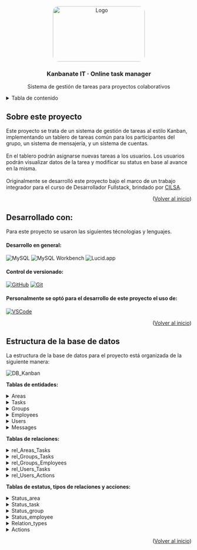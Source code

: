 <!-- Improved compatibility of back to top link: See: https://github.com/othneildrew/Best-README-Template/pull/73 -->
<a id="readme-top"></a>

<!-- PROJECT LOGO -->
<br />
<div align="center">
  <a href="https://github.com/user-attachments/assets/825259a5-6541-41a5-bca8-17c579a46380">
    <img src="https://github.com/user-attachments/assets/825259a5-6541-41a5-bca8-17c579a46380" alt="Logo" width="250" height="150" style="border-radius:15px;">
  </a>

  <h3 align="center"> Kanbanate IT · Online task manager </h3>

  <p align="center">
    Sistema de gestión de tareas para proyectos colaborativos
    <br />
  </p>
</div>

<!-- TABLE OF CONTENTS -->
<details>
  <summary>Tabla de contenido </summary>
  <ol>
    <li><a href="#about"> Sobre el proyecto</a></li>
    <li><a href="#develop-with">Desarrollado con</a></li>
    <li><a href="#project-structure">Estructura del proyecto </a></li>
  </ol>
</details>


<a id="about"></a>
<!-- ABOUT THE PROJECT -->
## Sobre este proyecto

Este proyecto se trata de un sistema de gestión de tareas al estilo Kanban, implementando un tablero de tareas común para los participantes del grupo, un sistema de mensajería, y un sistema de cuentas.<br><br>
En el tablero podrán asignarse nuevas tareas a los usuarios. Los usuarios podrán visualizar datos de la tarea y modificar su status en base al avance en la misma.
<br><br>
Originalmente se desarrolló este proyecto bajo el marco de un trabajo integrador para el curso de Desarrollador Fullstack, brindado por [CILSA](https://www.cilsa.org/).

<p align="right">(<a href="#readme-top">Volver al inicio</a>)</p>

<a id="develop-with"></a>
## Desarrollado con:

Para este proyecto se usaron las siguientes técnologias y lenguajes<!-- y librerias:-->.

#### Desarrollo en general:

![MySQL](https://img.shields.io/badge/MySQL-4479A1?style=for-the-badge&logo=mysql&logoColor=white)
![MySQL Workbench](https://img.shields.io/badge/MySQL_Workbench-00758F?style=for-the-badge&logo=mysql&logoColor=white)
![Lucid.app](https://img.shields.io/badge/Lucid.app-FFAB00?style=for-the-badge&logo=data:image/svg+xml;base64,<BASE64_ENCODED_LOGO_HERE>&logoColor=white)

#### Control de versionado: 
<!--y deploy de demo:-->

[![GitHub][GitHub.com]][GitHub-url]
[![Git][Git.com]][Git-url]

#### Personalmente se optó para el desarrollo de este proyecto el uso de:

[![VSCode][VSCode.com]][VSCode-url]

<p align="right">(<a href="#readme-top">Volver al inicio</a>)</p>

<a id="project-structure"></a>
## Estructura de la base de datos

La estructura de la base de datos para el proyecto está organizada de la siguiente manera:

![DB_Kanban](https://github.com/user-attachments/assets/eddc9555-ab9f-497e-9324-99a7f53af68b)

**Tablas de entidades:**

<details>
  <summary> Areas </summary>
  <br>
  <ul>
    <li>
      Create:

   ```sh
     CREATE TABLE IF NOT EXISTS `Areas` (
      `id` INT auto_increment PRIMARY KEY,
      `name` VARCHAR(50) NOT NULL UNIQUE,
      `description` VARCHAR(100),
      `status` INT NOT NULL DEFAULT 1,
      FOREIGN KEY (`status`) REFERENCES `Status_area`(`id`),
      INDEX (`name`)
   ```
  </li>
    <li>
      Insert:

   ```sh
      INSERT INTO `Areas`(`name`, `description`)
      VALUES 
        ('Producción','Creación de productos para la venta.'),
        ('Dirección','Controla todas las áreas de trabajo que se encuentran en la empresa.'),
        ('Administración','Encargada de la operación de la empresaa en sentido general, desde contrataciones, pagos a personal.'),
        ('Ventas', 'Distribuye los productos a cambio de dinero.'),
        ('Contabilidad', 'Llevan el registro contable de la actividad financiera de la empresa.');
   ```
  </li>
    <li>
      Select - Join:
      
   ```sh
    SELECT a.name, a.description, s.name as 'status'
    FROM Areas as a
    INNER JOIN Status_area as s
    ON a.status = s.id;
   ```

![Captura de pantalla 2024-09-04 145121](https://github.com/user-attachments/assets/be143dc2-c182-46fb-82f2-54fd66f6e8cb)

  </li>
      <li>
      Update:
      
   ```sh
    UPDATE `Areas` SET description='área encargada de comercializar los productos.' WHERE name='Ventas';
   ```
  </li>
      <li>
      Delete:
      
   ```sh
    DELETE FROM `Areas` WHERE name='Producción';
   ```
  </li>
  </ul>
</details>

<details>
  <summary> Tasks </summary>
  <br>
  <ul>
    <li>
      Create:

   ```sh
    CREATE TABLE IF NOT EXISTS `Tasks` (
      `id` INT auto_increment PRIMARY KEY,
      `name` VARCHAR(50) NOT NULL,
      `description` VARCHAR(250),
      `status` INT NOT NULL DEFAULT 1,
      `deadline` DATE,
      `date_start` TIMESTAMP DEFAULT CURRENT_TIMESTAMP,
      `date_last_update` DATETIME,
      `date_end` DATETIME,
      `is_active` TINYINT(1) NOT NULL DEFAULT 1,
      FOREIGN KEY (`status`) REFERENCES `Status_task`(`id`),
      INDEX (`name`)
    );
   ```
  </li>
    <li>
      Insert:

   ```sh
    INSERT INTO `Tasks`(`name`, `description`, `status`, deadline, date_start, date_last_update, date_end, is_active)
    VALUES('Organizar reuniones','Coordinar fechas, preparar agendas y tomar notas.','1','2024/12/04','2024/09/02','2024/09/02 12:02:25','2024/12/04 00:00:00 ','1'),
    ('Presupuestación','Desarrollar y revisar presupuestos anuales o trimestrales','2','2024/12/04','2024/09/02','2024/09/02 12:02:25','2024/12/04 00:00:00 ','1'),
    ('Capacitación','Organizar sesiones de formación y desarrollo para empleados','4','2024/12/04','2024/09/02','2024/09/02 12:02:25','2024/12/04 00:00:00 ','0');
   ```
  </li>
    <li>
      Select - Join:
      
   ```sh
    SELECT t.name, t.description, t.deadline, t.date_start, t.date_last_update, t.date_end, s.name as 'status'
    FROM Tasks as t
    INNER JOIN Status_task as s
    ON t.status = s.id
    WHERE t.is_active = 1;
   ```

![Captura de pantalla 2024-09-04 145140](https://github.com/user-attachments/assets/b9ced7e2-a4cc-4ea7-a56c-9a5e1ef3ab50)

  </li>
      <li>
      Update:
      
   ```sh
    UPDATE `Tasks` SET status='3' WHERE name= 'Organizar reuniones';
   ```
  </li>
      <li>
      Delete:
      
   ```sh
    DELETE FROM `Tasks` WHERE name= 'Capacitación';
   ```
  </li>
  </ul>
</details>

<details>
  <summary> Groups </summary>
  <br>
  <ul>
    <li>
      Create:

   ```sh
    CREATE TABLE IF NOT EXISTS `Groups` (
      `id` INT auto_increment PRIMARY KEY,
      `area` INT,
      `status` INT NOT NULL DEFAULT 1,
      `is_active` TINYINT(1) NOT NULL DEFAULT 1,
      FOREIGN KEY (`area`) REFERENCES `Areas`(`id`),
      FOREIGN KEY (`status`) REFERENCES `Status_group`(`id`)
    );
   ```
  </li>
    <li>
      Insert:

   ```sh
    INSERT INTO `Groups` (area, `status`)
    VALUES (1, 1),
           (2, 1),
           (3, 1);
   ```
  </li>
    <li>
      Select - Join:
      
   ```sh
    SELECT g.id as 'grupo', a.name as 'area', s.name as 'status'
    FROM `Groups` as g
    JOIN Areas as a
    ON g.area = a.id
    JOIN Status_group as s
    ON g.status = s.id
    WHERE is_active = 1;
   ```

![Captura de pantalla 2024-09-04 145109](https://github.com/user-attachments/assets/8d6d9fc1-721f-4b44-bfaa-86e6b5c12ea8)

  </li>
      <li>
      Update:
      
   ```sh
    UPDATE `Groups` SET `status` = 2 WHERE `id`= 1;
    UPDATE `Groups` SET `is_active` = 0 WHERE `id`= 2;
    UPDATE `Groups` SET `area` = 3 WHERE `id`= 3;
   ```
  </li>
      <li>
      Delete:
      
   ```sh
    DELETE FROM `Groups` WHERE `id`= 1;
   ```
  </li>
  </ul>
</details>

<details>
  <summary> Employees </summary>
  <br>
  <ul>
    <li>
      Create:

   ```sh
      CREATE TABLE IF NOT EXISTS `Employees` (
    `id` INT auto_increment PRIMARY KEY,
    `name` VARCHAR(50) NOT NULL,
    `surname` VARCHAR(50) NOT NULL,
    `DNI` VARCHAR(10) NOT NULL UNIQUE,
    `email` VARCHAR(50) NOT NULL UNIQUE,
    `phone` VARCHAR(20),
    `address` VARCHAR(50),
    `city` VARCHAR(50),
    `country` VARCHAR(50),
    `gender` VARCHAR(10),
    `status` INT NOT NULL DEFAULT 1,
    `is_active` TINYINT(1) NOT NULL DEFAULT 1,
    FOREIGN KEY (`status`) REFERENCES `Status_employee`(`id`),
    INDEX (`DNI`),
    INDEX (`email`)
    );
   ```
  </li>
    <li>
      Insert:

   ```sh
    INSERT INTO `Employees` (`name`, surname, DNI, email, phone, address, city, country, gender)
    VALUES ('Carlos', 'González', '30123456', 'carlos.gonzalez@ejemplo.com', '01112345678', 'Av. Corrientes 1234', 'Buenos Aires', 'Argentina', 'Masculino'),
           ('María', 'Fernández', '32123456', 'maria.fernandez@ejemplo.com', '01187654321', 'Calle Florida 4321', 'Córdoba', 'Argentina', 'Femenino'),
           ('Lucía', 'Martínez', '34123456', 'lucia.martinez@ejemplo.com', '01156781234', 'San Martín 567', 'Rosario', 'Argentina', 'Femenino');
   ```
  </li>
    <li>
      Select - Join:
      
   ```sh
    SELECT e.name, e.surname, e.DNI, e.email, e.phone, e.address, e.city, e.country, e.gender, s.name as 'status'
    FROM Employees as e 
    INNER JOIN Status_employee as s
    ON e.status = s.id
    WHERE e.is_active = 1;
   ```

![Captura de pantalla 2024-09-04 145158](https://github.com/user-attachments/assets/d11ac374-fd9b-4f2f-8ce8-69128b1e43b8)

  </li>
      <li>
      Update:
      
   ```sh
      UPDATE `Employees` SET `city` = 'La Plata' WHERE `id`= 1;
      UPDATE `Employees` SET `email` = 'maria.f.nueva@ejemplo.com' WHERE `id`= 2;
      UPDATE `Employees` SET `phone` = '01165432178' WHERE `id`= 3; 
   ```
  </li>
      <li>
      Delete:
      
   ```sh
    DELETE FROM `Employees` WHERE `id`= 1;
   ```
  </li>
  </ul>
</details>

<details>
  <summary> Users </summary>
  <br>
  <ul>
    <li>
      Create:

   ```sh
     CREATE TABLE IF NOT EXISTS `Users` (
    `id` INT auto_increment PRIMARY KEY,
    `username` VARCHAR(50) NOT NULL UNIQUE,
    `password` CHAR(80),
    `employee` INT NOT NULL UNIQUE,
    `profile_picture` VARCHAR(100),
    `created_at` TIMESTAMP DEFAULT CURRENT_TIMESTAMP,
    `last_online` DATETIME,
    `is_active` TINYINT(1) NOT NULL DEFAULT 1,
    FOREIGN KEY (`employee`) REFERENCES `Employees`(`id`),
    INDEX (`username`)
    );
   ```
  </li>
    <li>
      Insert:

   ```sh
    INSERT INTO `Users` (username, `password`, employee, profile_picture)
    VALUES ('cgonzalez', 'contraseña1hash', 1, 'perfil_carlos.jpg'),
           ('mfernandez', 'contraseña2hash', 2, 'perfil_maria.jpg'),
           ('lmartinez', 'contraseña3hash', 3, 'perfil_lucia.jpg');
   ```
  </li>
    <li>
      Select - Join:
      
   ```sh
    SELECT u.username, u.`password`, CONCAT(e.name, ' ', e.surname) as 'employee', e.email as email
    FROM Users as u
    INNER JOIN Employees as e
    ON u.employee = e.id
    WHERE u.is_active = 1;
   ```

![Captura de pantalla 2024-09-04 145208](https://github.com/user-attachments/assets/cd3e7abe-2776-43e2-b8a0-2c79675ee6c3)


  </li>
      <li>
      Update:
      
   ```sh
    UPDATE `Users` SET `password` = 'nuevacontraseña1hash' WHERE `id`= 1;
    UPDATE `Users` SET `last_online` = '2024-09-01 12:34:56' WHERE `id`= 2;
    UPDATE `Users` SET `profile_picture` = 'nueva_perfil_lucia.jpg' WHERE `id`= 3;
   ```
  </li>
      <li>
      Delete:
      
   ```sh
    DELETE FROM `Users` WHERE `id`= 1;
   ```
  </li>
  </ul>
</details>

<details>
  <summary> Messages </summary>
  <br>
  <ul>
    <li>
      Create:

   ```sh
      CREATE TABLE IF NOT EXISTS `Messages` (
    `id` INT auto_increment PRIMARY KEY,
    `subject` VARCHAR(20),
    `content` TEXT NOT NULL,
    `id_sender` INT NOT NULL,
    `id_recipient` INT NOT NULL,
    `date_sent` TIMESTAMP DEFAULT CURRENT_TIMESTAMP,
    `is_active` TINYINT(1) NOT NULL DEFAULT 1,
    FOREIGN KEY (`id_sender`) REFERENCES `Users`(`id`),
    FOREIGN KEY (`id_recipient`) REFERENCES `Users`(`id`),
    INDEX (`date_sent`)
    );
   ```
  </li>
    <li>
      Insert:

   ```sh
      INSERT INTO `Messages`(subject, content, id_sender, id_recipient, date_sent, is_active)
      VALUES('Reunión','lorem ipsum neque porro quisquam est qui dolorem ipsum quia dolor sit amet','1','2','2024/08/02','1'),
      ('Urgente','lorem ipsum neque porro quisquam est qui dolorem ipsum quia dolor sit amet','2','3','2024/08/02','0'),
      ('Cambios','lorem ipsum neque porro quisquam est qui dolorem ipsum quia dolor sit amet','3','1','2024/08/02','1');
   ```
  </li>
    <li>
      Select - Join:
      
   ```sh
    SELECT m.subject, m.content, CONCAT(sender.name, ' ', sender.surname) as 'FROM', CONCAT(recipient.name, ' ', recipient.surname) as 'TO', m.date_sent
    FROM Messages as m
    JOIN Employees as sender
    ON m.id_sender = sender.id
    JOIN Employees as recipient
    ON m.id_recipient = recipient.id
    WHERE m.is_active = 1;
   ```

![Captura de pantalla 2024-09-04 145216](https://github.com/user-attachments/assets/710eeb1c-56ad-4518-8d43-0e82691b59ef)

  </li>
      <li>
      Update:
      
   ```sh
    UPDATE `Messages` SET subject='URGENTE' WHERE id= '2';
   ```
  </li>
      <li>
      Delete:
      
   ```sh
     DELETE FROM `Messages` WHERE subject= 'Cambios';
   ```
  </li>
  </ul>
</details>


**Tablas de relaciones:**

<details>
  <summary> rel_Areas_Tasks </summary>
  <br>
  <ul>
    <li>
      Create:

   ```sh
    CREATE TABLE IF NOT EXISTS `rel_Areas_Tasks` (
      `id` INT auto_increment PRIMARY KEY,
      `area` INT NOT NULL,
      `task` INT NOT NULL,
      `is_current` TINYINT(1) NOT NULL DEFAULT 1,
      FOREIGN KEY (`area`) REFERENCES `Areas`(`id`),
      FOREIGN KEY (`task`) REFERENCES `Tasks`(`id`)
    );
   ```
  </li>
    <li>
      Insert:

   ```sh
    INSERT INTO `rel_Areas_Tasks`(area, task, is_current)
    VALUES('3','3','1'),
    ('2','1', '1'),
    ('5','2','2');
   ```
  </li>
    <li>
      Select - Join:
      
   ```sh
    SELECT 
        rat.id,
        a.name AS 'area',
        t.name AS 'task'
    FROM 
        rel_Areas_Tasks AS rat
    JOIN 
        Areas AS a ON rat.area = a.id
    JOIN 
        Tasks AS t ON rat.task = t.id
    WHERE rat.is_current = 1;
   ```

![Captura de pantalla 2024-09-06 153437](https://github.com/user-attachments/assets/f2a1984c-46ac-4a8e-944c-0f4b518ad5c3)

  </li>
      <li>
      Update:
      
   ```sh
    UPDATE `rel_Areas_Tasks` SET area= 5 WHERE task= 2;
   ```
  </li>
      <li>
      Delete:
      
   ```sh
    DELETE FROM `rel_Areas_Tasks` WHERE area= 2;
   ```
  </li>
  </ul>
</details>

<details>
  <summary> rel_Groups_Tasks </summary>
  <br>
  <ul>
    <li>
      Create:

   ```sh
    CREATE TABLE IF NOT EXISTS `rel_Groups_Tasks` (
      `id` INT auto_increment PRIMARY KEY,
      `group` INT NOT NULL,
      `task` INT NOT NULL,
      FOREIGN KEY (`task`) REFERENCES `Tasks`(`id`),
      FOREIGN KEY (`group`) REFERENCES `Groups`(`id`)
    );
   ```
  </li>
    <li>
      Insert:

   ```sh
    INSERT INTO `rel_Groups_Tasks`(`group`, task)
    VALUES('2','1'),
    ('1','2'),
    ('3','3');
   ```
  </li>
    <li>
      Select - Join:
      
   ```sh
    SELECT 
        rgt.id,
        g.id AS 'group',
        s.name AS 'group status',
        t.name AS 'task'
    FROM 
        rel_Groups_Tasks AS rgt
    JOIN 
        Groups AS g ON rgt.group = g.id
    JOIN
    	Status_group AS s ON g.status = s.id
    JOIN 
        Tasks AS t ON rgt.task = t.id
    WHERE g.is_active = 1
    ORDER BY g.id;
   ```

![Captura de pantalla 2024-09-06 153732](https://github.com/user-attachments/assets/97356c89-abe5-494c-b65d-a175c3559cbe)

  </li>
      <li>
      Update:
      
   ```sh
    UPDATE `rel_Groups_Tasks` SET `group`= 4 WHERE task= 4;
   ```
  </li>
      <li>
      Delete:
      
   ```sh
    DELETE FROM `rel_Groups_Tasks` WHERE `group`= 3;
   ```
  </li>
  </ul>
</details>

<details>
  <summary> rel_Groups_Employees </summary>
  <br>
  <ul>
    <li>
      Create:

   ```sh
    CREATE TABLE IF NOT EXISTS `rel_Groups_Employees` (
      `id` INT auto_increment PRIMARY KEY,
      `group` INT NOT NULL,
      `employee` INT NOT NULL,
      FOREIGN KEY (`employee`) REFERENCES `Employees`(`id`),
      FOREIGN KEY (`group`) REFERENCES `Groups`(`id`)
    );
   ```
  </li>
    <li>
      Insert:

   ```sh
    INSERT INTO `rel_Groups_Employees` (`group`, employee)
    VALUES (1, 1),
           (2, 2),
           (3, 3);
   ```
  </li>
    <li>
      Select - Join:
      
   ```sh
    SELECT 
        rge.id,
        g.id AS 'group',
        e.name AS employee_name,
        e.surname AS employee_surname
    FROM 
        rel_Groups_Employees AS rge
    JOIN 
        Groups AS g ON rge.group = g.id
    JOIN 
        Employees AS e ON rge.employee = e.id
    WHERE e.is_active = 1;
   ```

![Captura de pantalla 2024-09-06 153950](https://github.com/user-attachments/assets/b6d6d13c-0a3b-489b-a5a7-c3a54f789439)

  </li>
      <li>
      Update:
      
   ```sh
    UPDATE `rel_Groups_Employees` SET `employee`= 1 WHERE `id`= 2;
    UPDATE `rel_Groups_Employees` SET `group`= 1 WHERE `id`= 1;
   ```
  </li>
      <li>
      Delete:
      
   ```sh
    DELETE FROM `rel_Groups_Employees` WHERE `id`= 1;
   ```
  </li>
  </ul>
</details>

<details>
  <summary> rel_Users_Tasks </summary>
  <br>
  <ul>
    <li>
      Create:

   ```sh
    CREATE TABLE IF NOT EXISTS `rel_Users_Tasks` (
      `id` INT auto_increment PRIMARY KEY,
      `user` INT NOT NULL,
      `task` INT NOT NULL,
      `relation_type` INT NOT NULL,
      FOREIGN KEY (`relation_type`) REFERENCES `Relation_types`(`id`),
      FOREIGN KEY (`user`) REFERENCES `Users`(`id`),
      FOREIGN KEY (`task`) REFERENCES `Tasks`(`id`)
    );
   ```
  </li>
    <li>
      Insert:

   ```sh
    INSERT INTO `rel_Users_Tasks`(`user`, task, relation_type)
    VALUES('1','2','3'),
    ('2','1','4'),
    ('3','2','1');
   ```
  </li>
    <li>
      Select - Join:
      
   ```sh
    SELECT 
            rut.id,
            u.username AS user_name,
            t.name AS task_name,
            rt.name AS relation_type
        FROM 
            rel_Users_Tasks AS rut
        JOIN 
            Users AS u ON rut.user = u.id
        JOIN 
            Tasks AS t ON rut.task = t.id
        JOIN 
            Relation_types AS rt ON rut.relation_type = rt.id
    	WHERE u.is_active= 1 and t.is_active= 1;
   ```

![Captura de pantalla 2024-09-06 155046](https://github.com/user-attachments/assets/4ed925e1-ca9b-4606-9a3c-0344cc1040df)

  </li>
      <li>
      Update:
      
   ```sh
    UPDATE `rel_Users_Tasks` SET task= 3 WHERE user= 1;	
   ```
  </li>
      <li>
      Delete:
      
   ```sh
    DELETE FROM `rel_Users_Tasks` WHERE `user`= 2;
   ```
  </li>
  </ul>
</details>

<details>
  <summary> rel_Users_Actions </summary>
  <br>
  <ul>
    <li>
      Create:

   ```sh
    CREATE TABLE IF NOT EXISTS `rel_Users_Actions` (
      `id` INT auto_increment PRIMARY KEY,
      `user` INT NOT NULL,
      `action` INT NOT NULL,
      `objective_type` ENUM('user', 'task', 'message', 'group', 'area'),
      `objective_id` INT,
      `created_at` TIMESTAMP DEFAULT CURRENT_TIMESTAMP,
      `is_active` TINYINT(1) NOT NULL DEFAULT 1,
      FOREIGN KEY (`action`) REFERENCES `Actions`(`id`),
      FOREIGN KEY (`user`) REFERENCES `Users`(`id`)
    );
   ```
  </li>
    <li>
      Insert:

   ```sh
    INSERT INTO `rel_Users_Actions` (`user`, `action`, objective_type, objective_id, is_active)
    VALUES (1, 1, 'task', 1, 1),
           (2, 2, 'task', 2, 1),
           (3, 3, 'task', 3, 1);
   ```
  </li>
    <li>
      Select - Join:
      
   ```sh
    SELECT 
        rua.id,
        u.username AS user_name,
        a.name AS action_name,
        rua.objective_type,
        rua.objective_id,
        rua.created_at
    FROM 
        rel_Users_Actions AS rua
    JOIN 
        Users AS u ON rua.user = u.id
    JOIN 
        Actions AS a ON rua.action = a.id;
   ```

![Captura de pantalla 2024-09-06 154255](https://github.com/user-attachments/assets/3717ac0b-3e6b-4457-99c8-22ac094818ac)

  </li>
      <li>
      Update:
      
   ```sh
    UPDATE `rel_Users_Actions` SET `action`= 2 WHERE `id`= 1;
    UPDATE `rel_Users_Actions` SET `objective_id`= 3 WHERE `id`= 2;
    UPDATE `rel_Users_Actions` SET `objective_type`= 'user' WHERE `id`= 3;
   ```
  </li>
      <li>
      Delete:
      
   ```sh
    DELETE FROM `rel_Users_Actions` WHERE `id`= 1;
   ```
  </li>
  </ul>
</details>


**Tablas de estatus, tipos de relaciones y acciones:**

<details>
  <summary> Status_area </summary>
  <br>
  <ul>
    <li>
      Create:

   ```sh
    CREATE TABLE IF NOT EXISTS `Status_area` (
      `id` INT auto_increment PRIMARY KEY,
      `name` VARCHAR(50) NOT NULL UNIQUE,
      `description` VARCHAR(100)
    );
   ```
  </li>
    <li>
      Insert:

   ```sh
    INSERT INTO `Status_area`(name, description) 
    VALUES ('activa', 'El area está actualmente funcional.'), 
    ('inactiva', 'El area se encuentra temporalmente fuera de funcionamiento.'),
    ('archivada', 'El area no está en funcionamiento y se encuentra archivada sólo para registros historicos'),
    ('bajo revisión', 'El area está funcional, pero está siendo evaluada para su futuro uso o reestructuración.'),
    ('planificada', 'El area está siendo planificada para su futura implementación.'), 
    ('cerrada', 'El area fue cerrada de forma permanente.');
   ```
  </li>
    <li>
      Select:
      
   ```sh
    SELECT * FROM `Status_area`;
   ```

![Captura de pantalla 2024-09-04 144901](https://github.com/user-attachments/assets/39582220-272b-4d70-9b49-7186350608c8)

  </li>
      <li>
      Update:
      
   ```sh
    UPDATE `Status_area` SET name = 'nombre', description = 'descripcion' WHERE id = 5; 
   ```
  </li>
      <li>
      Delete:
      
   ```sh
    DELETE FROM `Status_area` WHERE id=5;
   ```
  </li>
  </ul>
</details>

<details>
  <summary> Status_task </summary>
  <br>
  <ul>
    <li>
      Create:

   ```sh
    CREATE TABLE IF NOT EXISTS `Status_task` (
      `id` INT auto_increment PRIMARY KEY,
      `name` VARCHAR(50) NOT NULL UNIQUE,
      `description` VARCHAR(100)
    );
   ```
  </li>
    <li>
      Insert:

   ```sh
    INSERT INTO `Status_task`(name, description) 
    VALUES ('recién asignada', 'La tarea fue recién asignada.'), 
    ('en resolución', 'La tarea ya fue asignada y está siendo resuelta.'),
    ('completa', 'La tarea ya fue resuelta.'), 
    ('cancelada', 'La tarea fue cancelada y ya no se requiere su resolución.'), 
    ('archivada', 'La tarea fue resuelta hace más de 30 días y se archivó para registro historico.');
   ```
  </li>
    <li>
      Select:
      
   ```sh
    SELECT * FROM `Status_task`;
   ```

![Captura de pantalla 2024-09-04 145011](https://github.com/user-attachments/assets/46430365-92a8-4bab-8058-dc3a08e482b8)

  </li>
      <li>
      Update:
      
   ```sh
    UPDATE `Status_task` SET name = 'nombre', description = 'descripcion' WHERE id = 8; 
   ```
  </li>
      <li>
      Delete:
      
   ```sh
    DELETE FROM `Status_task` WHERE id<10;
   ```
  </li>
  </ul>
</details>

<details>
  <summary> Status_group </summary>
  <br>
  <ul>
    <li>
      Create:

   ```sh
    CREATE TABLE IF NOT EXISTS `Status_group` (
      `id` INT auto_increment PRIMARY KEY,
      `name` VARCHAR(50) NOT NULL UNIQUE,
      `description` VARCHAR(100)
    );
   ```
  </li>
    <li>
      Insert:

   ```sh
    INSERT INTO `Status_group`(name, description) 
    VALUES ('disponible', 'El grupo se encuentra disponible para trabajar en una nueva tarea.'), 
    ('ocupado', 'El grupo está actualmente trabajando en una tarea.'),
    ('limitado', 'El grupo se encuentra disponible, pero con una cantidad inferior de miembros'),
    ('bajo reestructuración', 'El grupo no está disponible, ya que está en busqueda de nuevos miembros'),
    ('no disponible', 'El grupo temporalmente no está disponible ni trabajando en ninguna tarea.'), 
    ('disuelto', 'El grupo fue disuelto permanentemente.');
   ```
  </li>
    <li>
      Select:
      
   ```sh
    SELECT * FROM `Status_group`;
   ```

![Captura de pantalla 2024-09-04 144944](https://github.com/user-attachments/assets/57615667-39e3-436e-813c-14e5e0542db8)

  </li>
      <li>
      Update:
      
   ```sh
    UPDATE `Status_group` SET name = 'nombre', description = 'descripcion' WHERE id = 5; 
   ```
  </li>
      <li>
      Delete:
      
   ```sh
    DELETE FROM `Status_group` WHERE id>=5;
   ```
  </li>
  </ul>
</details>

<details>
  <summary> Status_employee </summary>
  <br>
  <ul>
    <li>
      Create:

   ```sh
    CREATE TABLE IF NOT EXISTS `Status_employee` (
      `id` INT auto_increment PRIMARY KEY,
      `name` VARCHAR(50) NOT NULL UNIQUE,
      `description` VARCHAR(100)
    );
   ```
  </li>
    <li>
      Insert:

   ```sh
    INSERT INTO `Status_employee`(name, description) 
    VALUES ('disponible', 'El empleado se encuentra disponible para trabajar en una nueva tarea.'), 
    ('ocupado', 'El empleado está actualmente trabajando en una tarea.'),
    ('de vacaciones', 'El empleado está de vacaciones.'), 
    ('con licencia', 'El empleado está bajo algún tipo de licencia.'), 
    ('no disponible', 'El empleado temporalmente no está disponible ni trabajando en ninguna tarea.'), 
    ('retirado', 'El empleado ya no se encuentra trabajando en la organización.');
   ```
  </li>
    <li>
      Select:
      
   ```sh
    SELECT * FROM `Status_employee`;
   ```

![Captura de pantalla 2024-09-04 144958](https://github.com/user-attachments/assets/3be9f26b-9ba8-4681-865d-4e9953edb4d1)

  </li>
      <li>
      Update:
      
   ```sh
    UPDATE `Status_employee` SET name = 'nombre', description = 'descripcion' WHERE id = 5; 
   ```
  </li>
      <li>
      Delete:
      
   ```sh
    DELETE FROM `Status_employee` WHERE id<10;
   ```
  </li>
  </ul>
</details>

<details>
  <summary> Relation_types </summary>
  <br>
  <ul>
    <li>
      Create:

   ```sh
    CREATE TABLE IF NOT EXISTS `Relation_types` (
      `id` INT auto_increment PRIMARY KEY,
      `name` VARCHAR(50) NOT NULL UNIQUE,
      `description` VARCHAR(100)
    );
   ```
  </li>
    <li>
      Insert:

   ```sh
    INSERT INTO `Relation_types`(name, description) 
    VALUES ('recién asignada', 'El usuario tiene la tarea asignada.'), 
    ('bajo resolución', 'El usuario está trabajando en la tarea.'),
    ('completa', 'La tarea ya fue resuelta por el usuario.'), 
    ('cancelada', 'La tarea fue cancelada por el usuario.'), 
    ('archivada', 'La tarea fue resuelta hace más de 30 días y el usuario la archivó para registro historico.'),
    ('Modificada', 'El usuario editó el estado o algún campo de la tarea.');
   ```
  </li>
    <li>
      Select:
      
   ```sh
    SELECT * FROM `Relation_types`;
   ```

![Captura de pantalla 2024-09-06 152635](https://github.com/user-attachments/assets/be748493-31de-4106-aafc-5114e3dddb3d)

  </li>
      <li>
      Update:
      
   ```sh
    UPDATE `Relation_types` SET name = 'nombre', description = 'descripcion' WHERE id = 8; 
   ```
  </li>
      <li>
      Delete:
      
   ```sh
    DELETE FROM `Relation_types` WHERE id<10;
   ```
  </li>
  </ul>
</details>

<details>
  <summary> Actions </summary>
  <br>
  <ul>
    <li>
      Create:

   ```sh
    CREATE TABLE IF NOT EXISTS `Actions` (
      `id` INT auto_increment PRIMARY KEY,
      `name` VARCHAR(50) NOT NULL UNIQUE,
      `description` VARCHAR(100)
    );
   ```
  </li>
    <li>
      Insert:

   ```sh
    INSERT INTO `Actions`(name, description) 
    VALUES ('Creado', 'El usuario creó la entidad.'), 
    ('Modificado', 'El usuario modificó la entidad.'),
    ('Eliminado', 'El usuario eliminó la entidad.'), 
    ('Archivado', 'El usuario archivó la entidad.'), 
    ('Asignado', 'El usuario asignó la entidad.');
   ```
  </li>
    <li>
      Select:
      
   ```sh
    SELECT * FROM `Actions`;
   ```

![Captura de pantalla 2024-09-06 152653](https://github.com/user-attachments/assets/6b1d05e2-3603-4e57-bad0-f48277395526)

  </li>
      <li>
      Update:
      
   ```sh
    UPDATE `Actions` SET name = 'nombre', description = 'descripcion' WHERE id = 8; 
   ```
  </li>
      <li>
      Delete:
      
   ```sh
    DELETE FROM `Actions` WHERE id<10;
   ```
  </li>
  </ul>
</details>

<!--
```plaintext

└── 
    └── 
        └── 
            ├── 
            |    └── 
            ├── 
            |      └── 
            ├── 
            |  └── 
            |
            ├── 
            └── 
```
-->

<p align="right">(<a href="#readme-top">Volver al inicio</a>)</p>

<!-- MARKDOWN LINKS & IMAGES -->
<!-- https://www.markdownguide.org/basic-syntax/#reference-style-links -->
[contributors-shield]: https://img.shields.io/github/contributors/othneildrew/Best-README-Template.svg?style=for-the-badge
[contributors-url]: https://github.com/othneildrew/Best-README-Template/graphs/contributors
[forks-shield]: https://img.shields.io/github/forks/othneildrew/Best-README-Template.svg?style=for-the-badge
[forks-url]: https://github.com/othneildrew/Best-README-Template/network/members
[stars-shield]: https://img.shields.io/github/stars/othneildrew/Best-README-Template.svg?style=for-the-badge
[stars-url]: https://github.com/othneildrew/Best-README-Template/stargazers
[issues-shield]: https://img.shields.io/github/issues/othneildrew/Best-README-Template.svg?style=for-the-badge
[issues-url]: https://github.com/othneildrew/Best-README-Template/issues
[license-shield]: https://img.shields.io/github/license/othneildrew/Best-README-Template.svg?style=for-the-badge
[license-url]: https://github.com/othneildrew/Best-README-Template/blob/master/LICENSE.txt
[linkedin-shield]: https://img.shields.io/badge/-LinkedIn-black.svg?style=for-the-badge&logo=linkedin&colorB=555
[linkedin-url]: https://linkedin.com/in/othneildrew
[product-screenshot]: images/screenshot.png

[JavaScript.com]: https://img.shields.io/badge/JavaScript-F7DF1E?logo=javascript&logoColor=white&style=for-the-badge
[JavaScript-url]: https://developer.mozilla.org/en-US/docs/Web/JavaScript

[CSS.com]: https://img.shields.io/badge/CSS-1572B6?logo=css3&logoColor=white&style=for-the-badge
[CSS-url]: https://developer.mozilla.org/en-US/docs/Web/CSS

[HTML.com]: https://img.shields.io/badge/HTML-E34F26?logo=html5&logoColor=white&style=for-the-badge
[HTML-url]: https://developer.mozilla.org/en-US/docs/Web/HTML

[Bootstrap.com]: https://img.shields.io/badge/Bootstrap-563D7C?logo=bootstrap&logoColor=white&style=for-the-badge
[Bootstrap-url]: https://getbootstrap.com

[AOS.com]: https://img.shields.io/badge/AOS-000000?logo=aos&logoColor=white&style=for-the-badge
[AOS-url]: https://michalsnik.github.io/aos/

[SweetAlert.com]: https://img.shields.io/badge/SweetAlert-0078D7?logo=sweetalert&logoColor=white&style=for-the-badge
[SweetAlert-url]: https://sweetalert.js.org/

[GitHub.com]: https://img.shields.io/badge/GitHub-181717?logo=github&logoColor=white&style=for-the-badge
[GitHub-url]: https://github.com/

[Git.com]: https://img.shields.io/badge/Git-F05032?logo=git&logoColor=white&style=for-the-badge
[Git-url]: https://git-scm.com/

[GitHubPages.com]: https://img.shields.io/badge/GitHub_Pages-222?logo=github&logoColor=white&style=for-the-badge
[GitHubPages-url]: https://pages.github.com/

[VSCode.com]: https://img.shields.io/badge/VSCode-007ACC?logo=visual-studio-code&logoColor=white&style=for-the-badge
[VSCode-url]: https://code.visualstudio.com/

[LiveServer.com]: https://img.shields.io/badge/LiveServer-4993CD?logo=visual-studio-code&logoColor=white&style=for-the-badge
[LiveServer-url]: https://marketplace.visualstudio.com/items?itemName=ritwickdey.LiveServer
